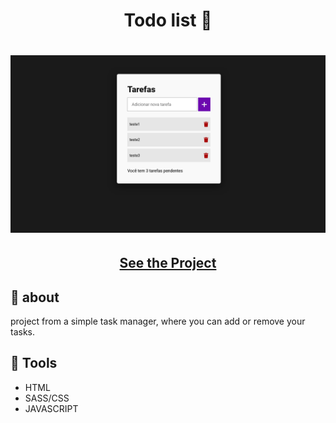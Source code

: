 <h1 align=" center"> 
    Todo list 📖
</h1>

<h1>
    <img src="todolist.png">
</h1>

<h2 align="center">
    <a href="https://matheusnlourenco.github.io/project-js-climate/">See the Project</a>
</h2>
<h2>🚨 about</h2>

project from a simple task manager, where you can add or remove your tasks.

<h2>🔨 Tools</h2>

- HTML
- SASS/CSS
- JAVASCRIPT